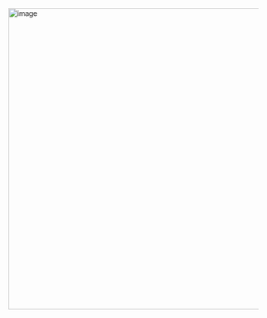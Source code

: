 <img width="1196" height="608" alt="image" src="https://github.com/user-attachments/assets/be3fe901-cbf6-4949-9553-5d534a7c199c" />
